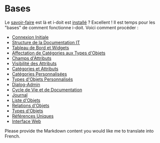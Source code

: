 # Bases

Le [savoir-faire](../introduction/index.md) est là et i-doit est [installé](../installation/index.md) ? Excellent ! Il est temps pour les "bases" de comment fonctionne i-doit. Voici comment procéder :

*   [Connexion Initiale](./initial-login.md)
*   [Structure de la Documentation IT](./structure-of-the-it-documentation.md)
*   [Tableau de Bord et Widgets](./dashboard-and-widgets.md)
*   [Affectation de Catégories aux Types d'Objets](./assignment-of-categories-to-object-types.md)
*   [Champs d'Attributs](./attribute-fields.md)
*   [Visibilité des Attributs](./attribute-visibility.md)
*   [Catégories et Attributs](./categories-and-attributes.md)
*   [Catégories Personnalisées](./custom-categories.md)
*   [Types d'Objets Personnalisés](./custom-object-types.md)
*   [Dialog-Admin](./dialog-admin.md)
*   [Cycle de Vie et de Documentation](./life-and-documentation-cycle.md)
*   [Journal](./logbook.md)
*   [Liste d'Objets](./object-list/index.md)
*   [Relations d'Objets](./object-relations.md)
*   [Types d'Objets](./object-types.md)
*   [Références Uniques](./unique-references.md)
*   [Interface Web](./web-gui.md)

Please provide the Markdown content you would like me to translate into French.
